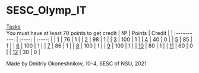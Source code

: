 # SESC_Olymp_IT

[Tasks](Problems.pdf)  
You must have at least 70 points to get credit
|      №       | Points | Credit |
| :----------: | :----: | :----: |
|  [1](1.cpp)  |   76   |   1    |
|  [2](2.cpp)  |   98   |   1    |
|  [3](3.cpp)  |  100   |   1    |
|  [4](4.cpp)  |   40   |   0    |
|  [5](5.cpp)  |   85   |   1    |
|  [6](6.cpp)  |  100   |   1    |
|  [7](7.cpp)  |   86   |   1    |
|  [8](8.cpp)  |  100   |   1    |
|  [9](9.cpp)  |  100   |   1    |
| [10](10.cpp) |   80   |   1    |
| [11](11.cpp) |   60   |   0    |
| [12](12.cpp) |   30   |   0    |

Made by Dmitriy Okoneshnikov, 10-4, SESC of NSU, 2021  
